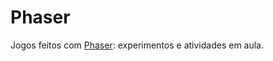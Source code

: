 # Phaser
Jogos feitos com [Phaser](https://github.com/photonstorm/phaser): experimentos e atividades em aula.
